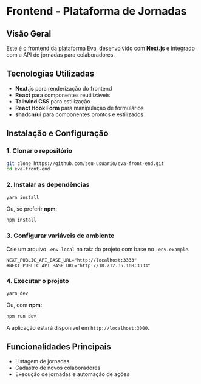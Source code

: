 # Frontend - Plataforma de Jornadas

## Visão Geral
Este é o frontend da plataforma Eva, desenvolvido com **Next.js** e integrado com a API de jornadas para colaboradores.

## Tecnologias Utilizadas
- **Next.js** para renderização do frontend
- **React** para componentes reutilizáveis
- **Tailwind CSS** para estilização
- **React Hook Form** para manipulação de formulários
- **shadcn/ui** para componentes prontos e estilizados

## Instalação e Configuração
### 1. Clonar o repositório
```sh
git clone https://github.com/seu-usuario/eva-front-end.git
cd eva-front-end
```

### 2. Instalar as dependências
```sh
yarn install
```
Ou, se preferir **npm**:
```sh
npm install
```

### 3. Configurar variáveis de ambiente
Crie um arquivo `.env.local` na raiz do projeto com base no `.env.example`.
```env
NEXT_PUBLIC_API_BASE_URL="http://localhost:3333"
#NEXT_PUBLIC_API_BASE_URL="http://18.212.35.168:3333"
```

### 4. Executar o projeto
```sh
yarn dev
```
Ou, com **npm**:
```sh
npm run dev
```
A aplicação estará disponível em `http://localhost:3000`.

## Funcionalidades Principais
- Listagem de jornadas
- Cadastro de novos colaboradores
- Execução de jornadas e automação de ações

